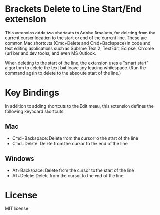 Brackets Delete to Line Start/End extension
===========================================

This extension adds two shortcuts to Adobe Brackets, for deleting from the current cursor location to the start or end of the current line. These are common Mac shortcuts (Cmd+Delete and Cmd+Backspace) in code and text editing applications such as Sublime Text 2, TextEdit, Eclipse, Chrome (url bar and dev tools), and even MS Outlook.

When deleting to the start of the line, the extension uses a "smart start" algorithm to delete the text but leave any leading whitespace. (Run the command again to delete to the absolute start of the line.)

Key Bindings
============
In addition to adding shortcuts to the Edit menu, this extension defines the following keyboard shortcuts:

Mac
---
 - Cmd+Backspace: Delete from the cursor to the start of the line
 - Cmd+Delete: Delete from the cursor to the end of the line

Windows
-------
 - Alt+Backspace: Delete from the cursor to the start of the line
 - Alt+Delete: Delete from the cursor to the end of the line

License
=======
MIT license